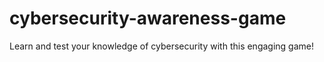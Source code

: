 # cybersecurity-awareness-game
 Learn and test your knowledge of cybersecurity with this engaging game!
